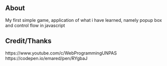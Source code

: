 <h2>About</h2>
  <p>My first simple game, application of what i have learned, namely popup box and control flow in javascript</p>

<h2>Credit/Thanks</h2>
  https://www.youtube.com/c/WebProgrammingUNPAS<br>
  https://codepen.io/emared/pen/RYgbaJ
